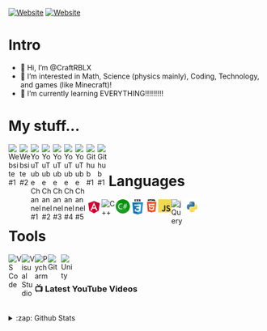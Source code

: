 [![Website](https://img.shields.io/website?label=craftrblx.github.io&style=for-the-badge&url=https%3A%2F%2Fcraftrblx.github.io)](https://craftrblx.github.io)
[![Website](https://img.shields.io/website?label=saisiddhish.github.io&style=for-the-badge&url=https%3A%2F%2Fsaisiddhish.github.io)](https://saisiddhish.github.io)

# Intro
- 👋 Hi, I’m @CraftRBLX
- 👀 I’m interested in Math, Science (physics mainly), Coding, Technology, and games (like Minecraft)!
- 🌱 I’m currently learning EVERYTHING!!!!!!!!!

# My stuff...

[<img align="left" alt="Website #1" width="22px" src="https://craftrblx.github.io/CraftRBLX/internet_symbol_2x.png" />][websitecrold]
[<img align="left" alt="Website #2" width="22px" src="https://craftrblx.github.io/CraftRBLX/internet_symbol_2x.png" />][websitesaiadvancedportfolio]
[<img align="left" alt="YouTube Channel #1" width="22px" src="https://craftrblx.github.io/CraftRBLX/yt_logo.png" />][ytcrebooted]
[<img align="left" alt="YouTube Channel #2" width="22px" src="https://craftrblx.github.io/CraftRBLX/yt_logo.png" />][ytcodevibes]
[<img align="left" alt="YouTube Channel #3" width="22px" src="https://craftrblx.github.io/CraftRBLX/yt_logo.png" />][ytcrold]
[<img align="left" alt="YouTube Channel #4" width="22px" src="https://craftrblx.github.io/CraftRBLX/yt_logo.png" />][yttechmcgamez]
[<img align="left" alt="YouTube Channel #5" width="22px" src="https://craftrblx.github.io/CraftRBLX/yt_logo.png" />][yttechmcgamezvlogs]
[<img align="left" alt="Github #1" width="22px" src="https://craftrblx.github.io/CraftRBLX/github3_logo.png" />][githubcr]
[<img align="left" alt="Github #1" width="22px" src="https://craftrblx.github.io/CraftRBLX/github3_logo.png" />][githubsai]

[websitecrold]: https://craftrblx.github.io
[websitesaiadvancedportfolio]: https://saisiddhish.github.io/advanced-portfolio
[ytcrebooted]: https://youtube.com/c/CraftRBLX
[ytcodevibes]: https://www.youtube.com/channel/UC2OUBrGSPqJBm4A32YVbe9A
[ytcrold]: https://youtube.com/channel/UCEh6ZxENe-OzEu_tl3t3s-w
[yttechmcgamez]: https://youtube.com/channel/UCMUr84eGnS0x4uspwzbd-7w
[yttechmcgamezvlogs]: https://youtube.com/channel/UCKhggC_tm96F031zjJjEOzw
[githubcr]: https://github.com/CraftRBLX
[githubsai]: https://github.com/saisiddhish

<br>

# Languages

[<img align="left" alt="Angular" width="30px" src="https://raw.githubusercontent.com/github/explore/80688e429a7d4ef2fca1e82350fe8e3517d3494d/topics/angular/angular.png" />](https://angular.io/)
[<img align="left" alt="C++" width="28px" src="https://craftrblx.github.io/CraftRBLX/cpp_logo.png" />](https://isocpp.org/)
[<img align="left" alt="C#" width="28px" src="https://raw.githubusercontent.com/github/explore/80688e429a7d4ef2fca1e82350fe8e3517d3494d/topics/csharp/csharp.png" />](https://docs.microsoft.com/en-us/dotnet/csharp/)
[<img align="left" alt="CSS3" width="30px" src="https://raw.githubusercontent.com/github/explore/80688e429a7d4ef2fca1e82350fe8e3517d3494d/topics/css/css.png" />](https://www.w3.org/TR/CSS/#css)
[<img align="left" alt="HTML5" width="26px" src="https://raw.githubusercontent.com/github/explore/80688e429a7d4ef2fca1e82350fe8e3517d3494d/topics/html/html.png" />](https://html.spec.whatwg.org/)
[<img align="left" alt="Javascript (ECMAScript 5)" width="26px" src="https://raw.githubusercontent.com/github/explore/80688e429a7d4ef2fca1e82350fe8e3517d3494d/topics/javascript/javascript.png" />](https://en.wikipedia.org/wiki/JavaScript/)
[<img align="left" alt="jQuery" width="26px" src="https://craftrblx.github.io/CraftRBLX/jquery2_logo.png" />](https://jquery.com/)
[<img align="left" alt="Python" width="30px" src="https://raw.githubusercontent.com/github/explore/80688e429a7d4ef2fca1e82350fe8e3517d3494d/topics/python/python.png" />](https://www.python.org/)

<br>

# Tools

[<img align="left" alt="VS Code" width="26px" src="https://craftrblx.github.io/CraftRBLX/vscode_logo.png" />](https://code.visualstudio.com/)
[<img align="left" alt="Visual Studio" width="26px" src="https://craftrblx.github.io/CraftRBLX/vs2_logo.png" />](https://visualstudio.microsoft.com/)
[<img align="left" alt="Pycharm" width="26px" src="https://craftrblx.github.io/CraftRBLX/pycharm_logo.png" />](https://www.jetbrains.com/pycharm/)
[<img align="left" alt="Git" width="26px" src="https://craftrblx.github.io/CraftRBLX/git2_logo.png" />](https://www.git-scm.com/)
[<img align="left" alt="Unity" width="26px" src="https://craftrblx.github.io/CraftRBLX/unity_logo.png" />](https://www.unity.com/)

<br>
<br>

### 📺 Latest YouTube Videos
<!-- YOUTUBE:START -->
<!-- YOUTUBE:END -->
  
<br>

<details>
  <summary>:zap: Github Stats</summary>
  
  <img align="left" alt="CraftRBLX's GitHub Stats" src="https://github-readme-stats.vercel.app/api?username=CraftRBLX&show_icons=true&hide_border=true&hide=stars&count_private=true&theme=dark&bg_color=0d1117" />

</details
